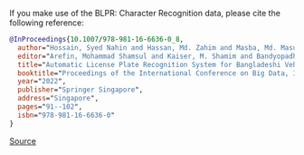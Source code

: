 If you make use of the BLPR: Character Recognition data, please cite the following reference:

``` bibtex
@InProceedings{10.1007/978-981-16-6636-0_8,
  author="Hossain, Syed Nahin and Hassan, Md. Zahim and Masba, Md. Masum Al",
  editor="Arefin, Mohammad Shamsul and Kaiser, M. Shamim and Bandyopadhyay, Anirban and Ahad, Md. Atiqur Rahman and Ray, Kanad",
  title="Automatic License Plate Recognition System for Bangladeshi Vehicles Using Deep Neural Network",
  booktitle="Proceedings of the International Conference on Big Data, IoT, and Machine Learning",
  year="2022",
  publisher="Springer Singapore",
  address="Singapore",
  pages="91--102",
  isbn="978-981-16-6636-0"
}
```

[Source](https://link.springer.com/chapter/10.1007/978-981-16-6636-0_8)
